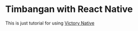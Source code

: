 # Timbangan with React Native

This is just tutorial for using [Victory Native](https://github.com/FormidableLabs/victory-native)
